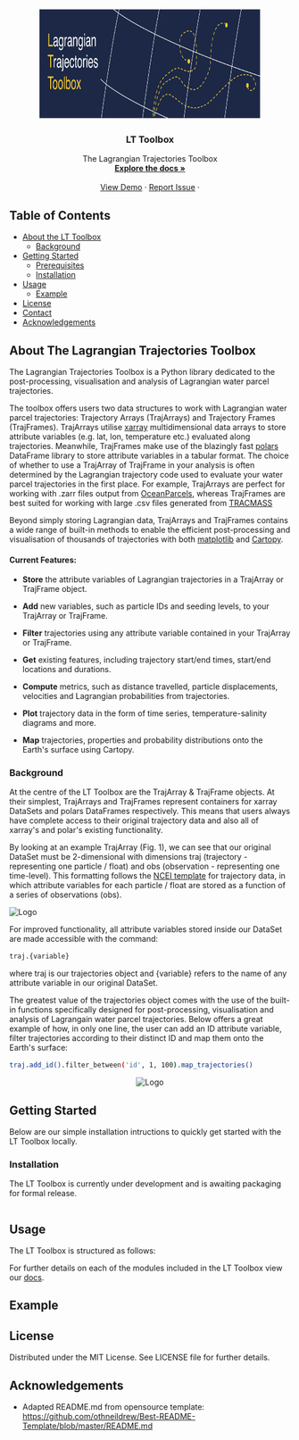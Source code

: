 

<br />
<p align="center">
    <img src="docs/images/README_LT_Toolbox_Logo.png" alt="Logo" width="400" height="200">
  </a>

  <h3 align="center">LT Toolbox</h3>

  <p align="center">
    The Lagrangian Trajectories Toolbox
    <br />
    <a href="https://lt_toolbox.readthedocs.io"><strong>Explore the docs »</strong></a>
    <br />
    <br />
    <a href=https://github.com/oj-tooth/lt_toolbox/#example>View Demo</a>
    ·
    <a href="https://github.com/oj-tooth/lt-toolbox/issues">Report Issue</a>
    ·
  </p>
</p>

<!-- Table of Contents -->
## Table of Contents

* [About the LT Toolbox](#about-the-lt-toolbox)
  * [Background](#background)
* [Getting Started](#getting-started)
  * [Prerequisites](#prerequisites)
  * [Installation](#installation)
* [Usage](#usage)
  * [Example](#example)
* [License](#license)
* [Contact](#contact)
* [Acknowledgements](#acknowledgements)

<!-- About the LT Toolbox -->
## About The Lagrangian Trajectories Toolbox

The Lagrangian Trajectories Toolbox is a Python library dedicated to the post-processing, visualisation and analysis of Lagrangian water parcel trajectories. 

The toolbox offers users two data structures to work with Lagrangian water parcel trajectories: Trajectory Arrays (TrajArrays) and Trajectory Frames (TrajFrames).
TrajArrays utilise [xarray](http://xarray.pydata.org/en/stable/#) multidimensional data arrays to store attribute variables (e.g. lat, lon, temperature etc.) evaluated along trajectories. Meanwhile, TrajFrames make use of the blazingly fast [polars](https://pola-rs.github.io/polars-book/user-guide/index.html) DataFrame library to store attribute variables in a tabular format. The choice of whether to use a TrajArray of TrajFrame in your analysis is often determined by the Lagrangian trajectory code used to evaluate your water parcel trajectories in the first place. For example, TrajArrays are perfect for working with .zarr files output from [OceanParcels](https://oceanparcels.org), whereas TrajFrames are best suited for working with large .csv files generated from [TRACMASS](https://www.tracmass.org)

Beyond simply storing Lagrangian data, TrajArrays and TrajFrames contains a wide range of built-in methods to enable the efficient post-processing and visualisation of thousands of trajectories with both [matplotlib](https://matplotlib.org) and [Cartopy](https://scitools.org.uk/cartopy/docs/latest/).

#### Current Features:

+ **Store** the attribute variables of Lagrangian trajectories in a TrajArray or TrajFrame object.

+ **Add** new variables, such as particle IDs and seeding levels, to your TrajArray or TrajFrame.

+ **Filter** trajectories using any attribute variable contained in your TrajArray or TrajFrame.

+ **Get** existing features, including trajectory start/end times, start/end locations and durations.

+ **Compute** metrics, such as distance travelled, particle displacements, velocities and Lagrangian probabilities from trajectories.

+ **Plot** trajectory data in the form of time series, temperature-salinity diagrams and more.

+ **Map** trajectories, properties and probability distributions onto the Earth's surface using Cartopy.

### Background

At the centre of the LT Toolbox are the TrajArray & TrajFrame objects. At their simplest, TrajArrays and TrajFrames represent containers for xarray DataSets and polars DataFrames respectively. This means that users always have complete access to their original trajectory data and also all of xarray's and polar's existing functionality.

By looking at an example TrajArray (Fig. 1), we can see that our original DataSet must be 2-dimensional with dimensions traj (trajectory - representing one particle / float) and obs (observation - representing one time-level). This formatting follows the [NCEI template](https://www.nodc.noaa.gov/data/formats/netcdf/v2.0/trajectoryIncomplete.cdl) for trajectory data, in which attribute variables for each particle / float are stored as a function of a series of observations (obs).

<p align="centre">
    <img src="" alt="Logo" width="220" height="150"> 
 </a>
<p


For improved functionality, all attribute variables stored inside our DataSet are made accessible with the command:

```sh
traj.{variable}
```
where traj is our trajectories object and {variable} refers to the name of any attribute variable in our original DataSet. 

The greatest value of the trajectories object comes with the use of the built-in functions specifically designed for post-processing, visualisation and analysis of Lagrangain water parcel trajectories. Below offers a great example of how, in only one line, the user can add an ID attribute variable, filter trajectories according to their distinct ID and map them onto the Earth's surface:

```sh
traj.add_id().filter_between('id', 1, 100).map_trajectories()
```

<p align="center">
    <img src="" alt="Logo" width="250" height="200"> 
 </a>
<p

<!-- Getting Started -->
## Getting Started

Below are our simple installation intructions to quickly get started with the LT Toolbox locally.

### Installation

The LT Toolbox is currently under development and is awaiting packaging for formal release.

```sh 
```

<!-- Usage -->
## Usage

The LT Toolbox is structured as follows:
    
For further details on each of the modules included in the LT Toolbox view our [docs](https://lt_toolbox.readthedocs.io).

## Example

<!-- License -->
## License

Distributed under the MIT License. See LICENSE file for further details. 

<!-- Acknowledgements -->
## Acknowledgements

* Adapted README.md from opensource template: 
https://github.com/othneildrew/Best-README-Template/blob/master/README.md
